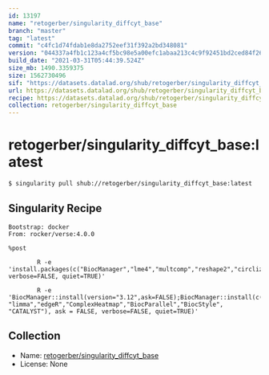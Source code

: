 ```yaml
---
id: 13197
name: "retogerber/singularity_diffcyt_base"
branch: "master"
tag: "latest"
commit: "c4fc1d74fdab1e8da2752eef31f392a2bd348081"
version: "044337a4fb1c123a4cf5bc98e5a00efc1abaa213c4c9f92451bd2ced84f265f7"
build_date: "2021-03-31T05:44:39.524Z"
size_mb: 1490.3359375
size: 1562730496
sif: "https://datasets.datalad.org/shub/retogerber/singularity_diffcyt_base/latest/2021-03-31-c4fc1d74-044337a4/044337a4fb1c123a4cf5bc98e5a00efc1abaa213c4c9f92451bd2ced84f265f7.sif"
url: https://datasets.datalad.org/shub/retogerber/singularity_diffcyt_base/latest/2021-03-31-c4fc1d74-044337a4/
recipe: https://datasets.datalad.org/shub/retogerber/singularity_diffcyt_base/latest/2021-03-31-c4fc1d74-044337a4/Singularity
collection: retogerber/singularity_diffcyt_base
---
```


# retogerber/singularity_diffcyt_base:latest

```bash
$ singularity pull shub://retogerber/singularity_diffcyt_base:latest
```

## Singularity Recipe

```singularity
Bootstrap: docker
From: rocker/verse:4.0.0

%post

        R -e 'install.packages(c("BiocManager","lme4","multcomp","reshape2","circlize","MASS","mice","survival","stats","RhpcBLASctl","uwot","dirmult"), verbose=FALSE, quiet=TRUE)'

        R -e 'BiocManager::install(version="3.12",ask=FALSE);BiocManager::install(c("flowCore","FlowSOM","SummarizedExperiment","S4Vectors", "limma","edgeR","ComplexHeatmap","BiocParallel","BiocStyle", "CATALYST"), ask = FALSE, verbose=FALSE, quiet=TRUE)'
```

## Collection

 - Name: [retogerber/singularity_diffcyt_base](https://github.com/retogerber/singularity_diffcyt_base)
 - License: None

